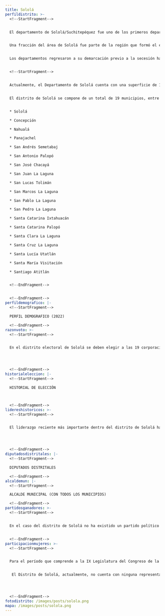 ```yaml
---
title: Sololá
perfildistrito: >-
  <!--StartFragment-->


  El departamento de Sololá/Suchitepéquez fue uno de los primeros departamentos establecidos tras la anexión a México por la Asamblea Constituyente el 11 de octubre de 1825, junto a otras 6 agrupaciones territoriales. Durante este tiempo, los actuales departamentos de Sololá, Suchitepéquez, Quiché y Totonicapán (y parte de los municipios que actualmente los componen) eran parte de una sola demarcación territorial. 


  Una fracción del área de Sololá fue parte de la región que formó el efímero Estado de Los Altos, aprobado el 25 de diciembre de 1838 por el Congreso de la República Federal de Centroamérica, debido a movimientos secesionistas en la región. Este Estado se constituyó en cuatro departamentos: Quetzaltenango, Totonicapán, Sololá y Suchitepéquez. Sin embargo, dicho territorio fue reintegrado a la República de Guatemala en 1840 por el general Rafael Carrera, dando por terminada la separación del Estado de los Altos.


  Los departamentos regresaron a su demarcación previo a la secesión hasta que, posterior a la Reforma Liberal de 1871, el presidente Miguel García Granados emitiera el Decreto No. 52, mismo que separaría el área de Quiché para convertirla en un nuevo departamento. Asimismo, este decreto fomentó en paralelo la creación de los demás departamentos que comprenden a Sololá y Totonicapán.


  <!--StartFragment-->


  Actualmente, el Departamento de Sololá cuenta con una superficie de 1,061 km², y una población total de 421,583 habitantes. Estos se subdividen en un 61.56% de población urbana y el restante 38.44% de población rural. Asimismo, el departamento de Sololá cuenta con una población identificada con el género femenino ligeramente mayor al masculino (52.26%) y predominantemente maya (96.37%). La edad promedio del departamento es de 26 años, por lo que se puede catalogar como un área predominantemente joven. 


  El distrito de Sololá se compone de un total de 19 municipios, entre los que destaca la cabecera departamental del mismo nombre. Estas 19 unidades territoriales son: 


  * Sololá

  * Concepción

  * Nahualá

  * Panajachel

  * San Andrés Semetabaj

  * San Antonio Palopó

  * San José Chacayá

  * San Juan La Laguna

  * San Lucas Tolimán

  * San Marcos La Laguna

  * San Pablo La Laguna

  * San Pedro La Laguna

  * Santa Catarina Ixtahuacán

  * Santa Catarina Palopó

  * Santa Clara La Laguna

  * Santa Cruz La Laguna

  * Santa Lucía Utatlán

  * Santa María Visitación

  * Santiago Atitlán


  <!--EndFragment-->


  <!--EndFragment-->
perfildemografico: |-
  <!--StartFragment-->

  PERFIL DEMOGRAFICO (2022)

  <!--EndFragment-->
razonvoto: >-
  <!--StartFragment-->


  En el distrito electoral de Sololá se deben elegir a las 19 corporaciones municipales (alcalde y síndicos) del departamento, correspondientes a los 19 municipios que componen el distrito. Asimismo, los ciudadanos del departamento deben elegir a 3 diputados distritales que les representarán en el Congreso de la República. 




  <!--EndFragment-->
historialeleccion: |-
  <!--StartFragment-->

  HISTORIAL DE ELECCIÓN



  <!--EndFragment-->
lidereshistoricos: >-
  <!--StartFragment-->


  El liderazgo reciente más importante dentro del distrito de Sololá ha sido el del diputado Allan Rodríguez, electo por el partido oficial VAMOS. Si bien se trata de un diputado “novato” en el Palacio Legislativo, Rodríguez cuenta con un pasado político que lo llevó desde las filas del Partido de Avanzada Nacional -PAN-, la Gran Alianza Nacional -GANA-, el partido Compromiso, Renovación y Orden -CREO- y actualmente el partido VAMOS. Ese historial político, posiblemente fue el detonante de que al recién asumir el cargo de diputado también asumiera como el Presidente del Congreso de la República 2020 - 2021. Su accionar al frente de la alianza del oficialismo le garantizó la reelección el cargo para un siguiente período (2021 - 2022), mismo que se caracterizó por distintas polémicas y enfrentamientos con otros diputados. 




  <!--EndFragment-->
diputadosdistritales: |-
  <!--StartFragment-->

  DIPUTADOS DISTRITALES

  <!--EndFragment-->
alcaldemun: |-
  <!--StartFragment-->

  ALCALDE MUNICIPAL (CON TODOS LOS MUNICIPIOS)

  <!--EndFragment-->
partidosganadores: >-
  <!--StartFragment-->


  En el caso del distrito de Sololá no ha existido un partido político que pueda mantener su caudal político en el paso de un proceso electoral a otro. Durante los últimos tres procesos electorales, un total de seis partidos políticos se han repartido los tres escaños que se disputan en el distrito por cada elección. Únicamente el partido LÍDER fue capaz de asegurarse dos de los tres escaños en el proceso electoral del año 2015, rompiendo con la tendencia a repartirse todos los asientos entre partidos políticos distintos.


  <!--EndFragment-->
participacionmujeres: >-
  <!--StartFragment-->


  Para el período que comprende a la IX Legislatura del Congreso de la República de Guatemala (2020 - 2024), únicamente fueron electas 31 mujeres del total de 160 diputados que componen el hemiciclo parlamentario. Es decir, dicha Legislatura cuenta con un aproximado del 20% de representación política de la mujer; una de las cifras más bajas de representación femenina a nivel latinoamericano. 


   El Distrito de Sololá, actualmente, no cuenta con ninguna representante de género femenino en el Legislativo. Esta subrepresentación femenina es tal, que en los últimos tres procesos electorales estudiados, no ha existido ninguna diputada por Sololá en el Congreso de la República. 




  <!--EndFragment-->
fotodistrito: /images/posts/solola.png
mapa: /images/posts/solola.png
---
```

